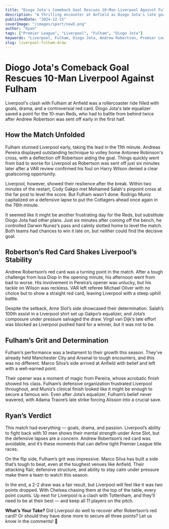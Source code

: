 ```yaml
---
title: "Diogo Jota's Comeback Goal Rescues 10-Man Liverpool Against Fulham"
description: "A thrilling encounter at Anfield as Diogo Jota's late goal salvages a point for 10-man Liverpool against Fulham, with Andrew Robertson's red card taking center stage."
publishedDate: "2024-12-15"
coverImage: "/images/sport/new5.png"
author: "Ryan"
tags: ["Premier League", "Liverpool", "Fulham", "Diogo Jota"]
keywords: "Liverpool, Fulham, Diogo Jota, Andrew Robertson, Premier League, Anfield, Arne Slot, Cody Gakpo, football match review"
slug: liverpool-fulham-draw
---
```


# Diogo Jota's Comeback Goal Rescues 10-Man Liverpool Against Fulham

Liverpool's clash with Fulham at Anfield was a rollercoaster ride filled with goals, drama, and a controversial red card. Diogo Jota's late equalizer saved a point for the 10-man Reds, who had to battle from behind twice after Andrew Robertson was sent off early in the first half.

## **How the Match Unfolded**

Fulham stunned Liverpool early, taking the lead in the 11th minute. Andreas Pereira displayed outstanding technique to volley home Antonee Robinson's cross, with a deflection off Robertson aiding the goal. Things quickly went from bad to worse for Liverpool as Robertson was sent off just six minutes later after a VAR review confirmed his foul on Harry Wilson denied a clear goalscoring opportunity.

Liverpool, however, showed their resilience after the break. Within two minutes of the restart, Cody Gakpo met Mohamed Salah's pinpoint cross at the far post to level the score. But Fulham wasn’t done. Rodrigo Muniz capitalized on a defensive lapse to put the Cottagers ahead once again in the 76th minute.

It seemed like it might be another frustrating day for the Reds, but substitute Diogo Jota had other plans. Just six minutes after coming off the bench, he controlled Darwin Nunez’s pass and calmly slotted home to level the match. Both teams had chances to win it late on, but neither could find the decisive goal.

## **Robertson’s Red Card Shakes Liverpool’s Stability**

Andrew Robertson’s red card was a turning point in the match. After a tough challenge from Issa Diop in the opening minute, his afternoon went from bad to worse. His involvement in Pereira’s opener was unlucky, but his tackle on Wilson was reckless. VAR left referee Michael Oliver with no choice but to show a straight red card, leaving Liverpool with a steep uphill battle.

Despite the setback, Arne Slot’s side showcased their determination. Salah’s 100th assist in a Liverpool shirt set up Gakpo’s equalizer, and Jota’s composure under pressure salvaged the draw. Virgil van Dijk’s late effort was blocked as Liverpool pushed hard for a winner, but it was not to be.

## **Fulham’s Grit and Determination**

Fulham’s performance was a testament to their growth this season. They’ve already held Manchester City and Arsenal to tough encounters, and this was no different. Marco Silva’s side arrived at Anfield with belief and left with a well-earned point.

Their opener was a moment of magic from Pereira, whose acrobatic finish showed his class. Fulham’s defensive organization frustrated Liverpool throughout, and Muniz’s clinical finish looked like it might be enough to secure a famous win. Even after Jota’s equalizer, Fulham’s belief never wavered, with Adama Traore’s late strike forcing Alisson into a crucial save.

## **Ryan’s Verdict**

This match had everything — goals, drama, and passion. Liverpool’s ability to fight back with 10 men shows their mental strength under Arne Slot, but the defensive lapses are a concern. Andrew Robertson’s red card was avoidable, and it’s these moments that can define tight Premier League title races.

On the flip side, Fulham’s grit was impressive. Marco Silva has built a side that’s tough to beat, even at the toughest venues like Anfield. Their attacking flair, defensive structure, and ability to stay calm under pressure make them a team to watch this season.

In the end, a 2-2 draw was a fair result, but Liverpool will feel like it was two points dropped. With Chelsea chasing them at the top of the table, every point counts. Up next for Liverpool is a clash with Tottenham, and they’ll need to be at their best — and keep all 11 players on the pitch.

**What’s Your Take?**
Did Liverpool do well to recover after Robertson’s red card? Or should they have done more to secure all three points? Let us know in the comments! 🚀
